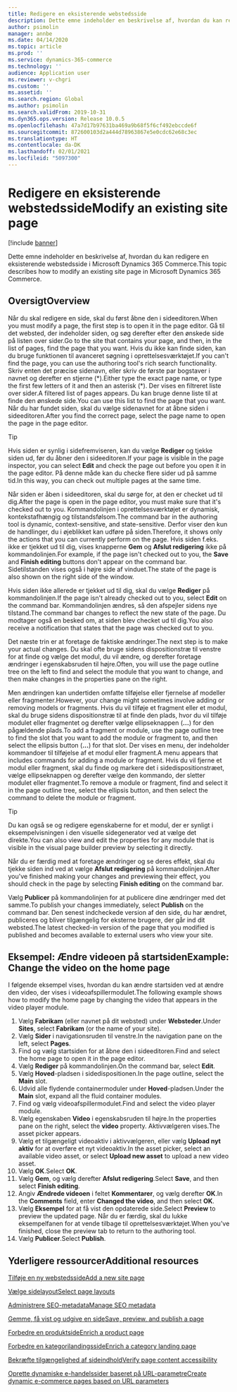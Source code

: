 ```yaml
---
title: Redigere en eksisterende webstedsside
description: Dette emne indeholder en beskrivelse af, hvordan du kan redigere en eksisterende webstedsside i Microsoft Dynamics 365 Commerce.
author: psimolin
manager: annbe
ms.date: 04/14/2020
ms.topic: article
ms.prod: ''
ms.service: dynamics-365-commerce
ms.technology: ''
audience: Application user
ms.reviewer: v-chgri
ms.custom: ''
ms.assetid: ''
ms.search.region: Global
ms.author: psimolin
ms.search.validFrom: 2019-10-31
ms.dyn365.ops.version: Release 10.0.5
ms.openlocfilehash: 47a7d17b97631ba469a9b68f5f6cf492ebccde6f
ms.sourcegitcommit: 872600103d2a444d78963867e5e0cdc62e68c3ec
ms.translationtype: HT
ms.contentlocale: da-DK
ms.lasthandoff: 02/01/2021
ms.locfileid: "5097300"
---
```

# <a name="modify-an-existing-site-page"></a><span data-ttu-id="ef9af-103">Redigere en eksisterende webstedsside</span><span class="sxs-lookup"><span data-stu-id="ef9af-103">Modify an existing site page</span></span>


[!include [banner](includes/banner.md)]

<span data-ttu-id="ef9af-104">Dette emne indeholder en beskrivelse af, hvordan du kan redigere en eksisterende webstedsside i Microsoft Dynamics 365 Commerce.</span><span class="sxs-lookup"><span data-stu-id="ef9af-104">This topic describes how to modify an existing site page in Microsoft Dynamics 365 Commerce.</span></span>

## <a name="overview"></a><span data-ttu-id="ef9af-105">Oversigt</span><span class="sxs-lookup"><span data-stu-id="ef9af-105">Overview</span></span>

<span data-ttu-id="ef9af-106">Når du skal redigere en side, skal du først åbne den i sideeditoren.</span><span class="sxs-lookup"><span data-stu-id="ef9af-106">When you must modify a page, the first step is to open it in the page editor.</span></span> <span data-ttu-id="ef9af-107">Gå til det websted, der indeholder siden, og søg derefter efter den ønskede side på listen over sider.</span><span class="sxs-lookup"><span data-stu-id="ef9af-107">Go to the site that contains your page, and then, in the list of pages, find the page that you want.</span></span> <span data-ttu-id="ef9af-108">Hvis du ikke kan finde siden, kan du bruge funktionen til avanceret søgning i oprettelsesværktøjet.</span><span class="sxs-lookup"><span data-stu-id="ef9af-108">If you can't find the page, you can use the authoring tool's rich search functionality.</span></span> <span data-ttu-id="ef9af-109">Skriv enten det præcise sidenavn, eller skriv de første par bogstaver i navnet og derefter en stjerne (\*).</span><span class="sxs-lookup"><span data-stu-id="ef9af-109">Either type the exact page name, or type the first few letters of it and then an asterisk (\*).</span></span> <span data-ttu-id="ef9af-110">Der vises en filtreret liste over sider.</span><span class="sxs-lookup"><span data-stu-id="ef9af-110">A filtered list of pages appears.</span></span> <span data-ttu-id="ef9af-111">Du kan bruge denne liste til at finde den ønskede side.</span><span class="sxs-lookup"><span data-stu-id="ef9af-111">You can use this list to find the page that you want.</span></span> <span data-ttu-id="ef9af-112">Når du har fundet siden, skal du vælge sidenavnet for at åbne siden i sideeditoren.</span><span class="sxs-lookup"><span data-stu-id="ef9af-112">After you find the correct page, select the page name to open the page in the page editor.</span></span>

> [!TIP]
> <span data-ttu-id="ef9af-113">Hvis siden er synlig i sidefremviseren, kan du vælge **Rediger** og tjekke siden ud, før du åbner den i sideeditoren.</span><span class="sxs-lookup"><span data-stu-id="ef9af-113">If your page is visible in the page inspector, you can select **Edit** and check the page out before you open it in the page editor.</span></span> <span data-ttu-id="ef9af-114">På denne måde kan du checke flere sider ud på samme tid.</span><span class="sxs-lookup"><span data-stu-id="ef9af-114">In this way, you can check out multiple pages at the same time.</span></span>

<span data-ttu-id="ef9af-115">Når siden er åben i sideeditoren, skal du sørge for, at den er checket ud til dig.</span><span class="sxs-lookup"><span data-stu-id="ef9af-115">After the page is open in the page editor, you must make sure that it's checked out to you.</span></span> <span data-ttu-id="ef9af-116">Kommandolinjen i oprettelsesværktøjet er dynamisk, kontekstafhængig og tilstandsfølsom.</span><span class="sxs-lookup"><span data-stu-id="ef9af-116">The command bar in the authoring tool is dynamic, context-sensitive, and state-sensitive.</span></span> <span data-ttu-id="ef9af-117">Derfor viser den kun de handlinger, du i øjeblikket kan udføre på siden.</span><span class="sxs-lookup"><span data-stu-id="ef9af-117">Therefore, it shows only the actions that you can currently perform on the page.</span></span> <span data-ttu-id="ef9af-118">Hvis siden f.eks. ikke er tjekket ud til dig, vises knapperne **Gem** og **Afslut redigering** ikke på kommandolinjen.</span><span class="sxs-lookup"><span data-stu-id="ef9af-118">For example, if the page isn't checked out to you, the **Save** and **Finish editing** buttons don't appear on the command bar.</span></span> <span data-ttu-id="ef9af-119">Sidetilstanden vises også i højre side af vinduet.</span><span class="sxs-lookup"><span data-stu-id="ef9af-119">The state of the page is also shown on the right side of the window.</span></span>

<span data-ttu-id="ef9af-120">Hvis siden ikke allerede er tjekket ud til dig, skal du vælge **Rediger** på kommandolinjen.</span><span class="sxs-lookup"><span data-stu-id="ef9af-120">If the page isn't already checked out to you, select **Edit** on the command bar.</span></span> <span data-ttu-id="ef9af-121">Kommandolinjen ændres, så den afspejler sidens nye tilstand.</span><span class="sxs-lookup"><span data-stu-id="ef9af-121">The command bar changes to reflect the new state of the page.</span></span> <span data-ttu-id="ef9af-122">Du modtager også en besked om, at siden blev checket ud til dig.</span><span class="sxs-lookup"><span data-stu-id="ef9af-122">You also receive a notification that states that the page was checked out to you.</span></span>

<span data-ttu-id="ef9af-123">Det næste trin er at foretage de faktiske ændringer.</span><span class="sxs-lookup"><span data-stu-id="ef9af-123">The next step is to make your actual changes.</span></span> <span data-ttu-id="ef9af-124">Du skal ofte bruge sidens dispositionstræ til venstre for at finde og vælge det modul, du vil ændre, og derefter foretage ændringer i egenskabsruden til højre.</span><span class="sxs-lookup"><span data-stu-id="ef9af-124">Often, you will use the page outline tree on the left to find and select the module that you want to change, and then make changes in the properties pane on the right.</span></span> 

<span data-ttu-id="ef9af-125">Men ændringen kan undertiden omfatte tilføjelse eller fjernelse af modeller eller fragmenter.</span><span class="sxs-lookup"><span data-stu-id="ef9af-125">However, your change might sometimes involve adding or removing models or fragments.</span></span> <span data-ttu-id="ef9af-126">Hvis du vil tilføje et fragment eller et modul, skal du bruge sidens dispositionstræ til at finde den plads, hvor du vil tilføje modulet eller fragmentet og derefter vælge ellipseknappen (**...**) for den pågældende plads.</span><span class="sxs-lookup"><span data-stu-id="ef9af-126">To add a fragment or module, use the page outline tree to find the slot that you want to add the module or fragment to, and then select the ellipsis button (**...**) for that slot.</span></span> <span data-ttu-id="ef9af-127">Der vises en menu, der indeholder kommandoer til tilføjelse af et modul eller fragment.</span><span class="sxs-lookup"><span data-stu-id="ef9af-127">A menu appears that includes commands for adding a module or fragment.</span></span> <span data-ttu-id="ef9af-128">Hvis du vil fjerne et modul eller fragment, skal du finde og markere det i sidedispositionstræet, vælge ellipseknappen og derefter vælge den kommando, der sletter modulet eller fragmentet.</span><span class="sxs-lookup"><span data-stu-id="ef9af-128">To remove a module or fragment, find and select it in the page outline tree, select the ellipsis button, and then select the command to delete the module or fragment.</span></span>

> [!TIP]
> <span data-ttu-id="ef9af-129">Du kan også se og redigere egenskaberne for et modul, der er synligt i eksempelvisningen i den visuelle sidegenerator ved at vælge det direkte.</span><span class="sxs-lookup"><span data-stu-id="ef9af-129">You can also view and edit the properties for any module that is visible in the visual page builder preview by selecting it directly.</span></span>

<span data-ttu-id="ef9af-130">Når du er færdig med at foretage ændringer og se deres effekt, skal du tjekke siden ind ved at vælge **Afslut redigering** på kommandolinjen.</span><span class="sxs-lookup"><span data-stu-id="ef9af-130">After you've finished making your changes and previewing their effect, you should check in the page by selecting **Finish editing** on the command bar.</span></span> 

<span data-ttu-id="ef9af-131">Vælg **Publicer** på kommandolinjen for at publicere dine ændringer med det samme.</span><span class="sxs-lookup"><span data-stu-id="ef9af-131">To publish your changes immediately, select **Publish** on the command bar.</span></span> <span data-ttu-id="ef9af-132">Den senest indcheckede version af den side, du har ændret, publiceres og bliver tilgængelig for eksterne brugere, der går ind dit websted.</span><span class="sxs-lookup"><span data-stu-id="ef9af-132">The latest checked-in version of the page that you modified is published and becomes available to external users who view your site.</span></span> 

## <a name="example-change-the-video-on-the-home-page"></a><span data-ttu-id="ef9af-133">Eksempel: Ændre videoen på startsiden</span><span class="sxs-lookup"><span data-stu-id="ef9af-133">Example: Change the video on the home page</span></span>

<span data-ttu-id="ef9af-134">I følgende eksempel vises, hvordan du kan ændre startsiden ved at ændre den video, der vises i videoafspillermodulet.</span><span class="sxs-lookup"><span data-stu-id="ef9af-134">The following example shows how to modify the home page by changing the video that appears in the video player module.</span></span>

1. <span data-ttu-id="ef9af-135">Vælg **Fabrikam** (eller navnet på dit websted) under **Websteder**.</span><span class="sxs-lookup"><span data-stu-id="ef9af-135">Under **Sites**, select **Fabrikam** (or the name of your site).</span></span>
1. <span data-ttu-id="ef9af-136">Vælg **Sider** i navigationsruden til venstre.</span><span class="sxs-lookup"><span data-stu-id="ef9af-136">In the navigation pane on the left, select **Pages**.</span></span>
1. <span data-ttu-id="ef9af-137">Find og vælg startsiden for at åbne den i sideeditoren.</span><span class="sxs-lookup"><span data-stu-id="ef9af-137">Find and select the home page to open it in the page editor.</span></span>
1. <span data-ttu-id="ef9af-138">Vælg **Rediger** på kommandolinjen.</span><span class="sxs-lookup"><span data-stu-id="ef9af-138">On the command bar, select **Edit**.</span></span>
1. <span data-ttu-id="ef9af-139">Vælg **Hoved**-pladsen i sidedispositionen.</span><span class="sxs-lookup"><span data-stu-id="ef9af-139">In the page outline, select the **Main** slot.</span></span>
1. <span data-ttu-id="ef9af-140">Udvid alle flydende containermoduler under **Hoved**-pladsen.</span><span class="sxs-lookup"><span data-stu-id="ef9af-140">Under the **Main** slot, expand all the fluid container modules.</span></span>
1. <span data-ttu-id="ef9af-141">Find og vælg videoafspillermodulet.</span><span class="sxs-lookup"><span data-stu-id="ef9af-141">Find and select the video player module.</span></span>
1. <span data-ttu-id="ef9af-142">Vælg egenskaben **Video** i egenskabsruden til højre.</span><span class="sxs-lookup"><span data-stu-id="ef9af-142">In the properties pane on the right, select the **video** property.</span></span> <span data-ttu-id="ef9af-143">Aktivvælgeren vises.</span><span class="sxs-lookup"><span data-stu-id="ef9af-143">The asset picker appears.</span></span>
1. <span data-ttu-id="ef9af-144">Vælg et tilgængeligt videoaktiv i aktivvælgeren, eller vælg **Upload nyt aktiv** for at overføre et nyt videoaktiv.</span><span class="sxs-lookup"><span data-stu-id="ef9af-144">In the asset picker, select an available video asset, or select **Upload new asset** to upload a new video asset.</span></span>
1. <span data-ttu-id="ef9af-145">Vælg **OK**.</span><span class="sxs-lookup"><span data-stu-id="ef9af-145">Select **OK**.</span></span>
1. <span data-ttu-id="ef9af-146">Vælg **Gem**, og vælg derefter **Afslut redigering**.</span><span class="sxs-lookup"><span data-stu-id="ef9af-146">Select **Save**, and then select **Finish editing**.</span></span>
1. <span data-ttu-id="ef9af-147">Angiv **Ændrede videoen** i feltet **Kommentarer**, og vælg derefter **OK**.</span><span class="sxs-lookup"><span data-stu-id="ef9af-147">In the **Comments** field, enter **Changed the video**, and then select **OK**.</span></span>
1. <span data-ttu-id="ef9af-148">Vælg **Eksempel** for at få vist den opdaterede side.</span><span class="sxs-lookup"><span data-stu-id="ef9af-148">Select **Preview** to preview the updated page.</span></span> <span data-ttu-id="ef9af-149">Når du er færdig, skal du lukke eksempelfanen for at vende tilbage til oprettelsesværktøjet.</span><span class="sxs-lookup"><span data-stu-id="ef9af-149">When you've finished, close the preview tab to return to the authoring tool.</span></span>
1. <span data-ttu-id="ef9af-150">Vælg **Publicer**.</span><span class="sxs-lookup"><span data-stu-id="ef9af-150">Select **Publish**.</span></span>

## <a name="additional-resources"></a><span data-ttu-id="ef9af-151">Yderligere ressourcer</span><span class="sxs-lookup"><span data-stu-id="ef9af-151">Additional resources</span></span>

[<span data-ttu-id="ef9af-152">Tilføje en ny webstedsside</span><span class="sxs-lookup"><span data-stu-id="ef9af-152">Add a new site page</span></span>](add-new-page.md)

[<span data-ttu-id="ef9af-153">Vælge sidelayout</span><span class="sxs-lookup"><span data-stu-id="ef9af-153">Select page layouts</span></span>](select-page-layouts.md)

[<span data-ttu-id="ef9af-154">Administrere SEO-metadata</span><span class="sxs-lookup"><span data-stu-id="ef9af-154">Manage SEO metadata</span></span>](manage-seo-metadata.md)

[<span data-ttu-id="ef9af-155">Gemme, få vist og udgive en side</span><span class="sxs-lookup"><span data-stu-id="ef9af-155">Save, preview, and publish a page</span></span>](save-preview-publish-page.md)

[<span data-ttu-id="ef9af-156">Forbedre en produktside</span><span class="sxs-lookup"><span data-stu-id="ef9af-156">Enrich a product page</span></span>](enrich-product-page.md)

[<span data-ttu-id="ef9af-157">Forbedre en kategorilandingsside</span><span class="sxs-lookup"><span data-stu-id="ef9af-157">Enrich a category landing page</span></span>](enrich-category-page.md)

[<span data-ttu-id="ef9af-158">Bekræfte tilgængelighed af sideindhold</span><span class="sxs-lookup"><span data-stu-id="ef9af-158">Verify page content accessibility</span></span>](verify-accessibility.md)

[<span data-ttu-id="ef9af-159">Oprette dynamiske e-handelssider baseret på URL-parametre</span><span class="sxs-lookup"><span data-stu-id="ef9af-159">Create dynamic e-commerce pages based on URL parameters</span></span>](create-dynamic-pages.md)

